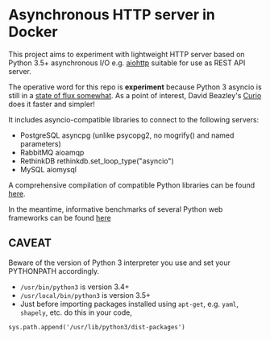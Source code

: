 # Asynchronous HTTP server in Docker

This project aims to experiment with lightweight HTTP server based on Python 3.5+ asynchronous I/O e.g. [aiohttp](http://mmariani.github.io/poss2016-aiohttp) suitable for use as REST API server.

The operative word for this repo is **experiment** because Python 3 asyncio is still in a [state of flux somewhat](http://lucumr.pocoo.org/2016/10/30/i-dont-understand-asyncio/). As a point of interest, David Beazley's [Curio](https://github.com/dabeaz/curio) does it faster and simpler!

It includes asyncio-compatible libraries to connect to the following servers:

- PostgreSQL asyncpg (unlike psycopg2, no mogrify() and named parameters)
- RabbitMQ aioamqp
- RethinkDB rethinkdb.set_loop_type("asyncio")
- MySQL aiomysql

A comprehensive compilation of compatible Python libraries can be found [here](https://github.com/aio-libs/).

In the meantime, informative benchmarks of several Python web frameworks can be found [here](http://klen.github.io/py-frameworks-bench/)

## CAVEAT

Beware of the version of Python 3 interpreter you use and set your PYTHONPATH accordingly.

- `/usr/bin/python3` is version 3.4+
- `/usr/local/bin/python3` is version 3.5+
- Just before importing packages installed using `apt-get`, e.g. `yaml`, `shapely`, etc. do this in your code,

```
sys.path.append('/usr/lib/python3/dist-packages')
```

